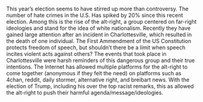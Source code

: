 This year’s election seems to have stirred up more than controversy. The number of hate crimes in the U.S. Has spiked by 20% since
this recent election. Among this is the rise of the alt-right, a group centered on far-right ideologies and stand for the idea of white 
nationalism. Recently they have gained large attention after an incident in Charlottesville, which resulted in the death of one individual.
The First Ammendment of the US Constitution protects freedom of speech, but shouldn’t there be a limit when speech incites
violent acts against others? The events that took place in Charlottesville were harsh reminders of this dangerous group and their 
true intentions. The Internet has allowed multiple platforms for the alt-right to come together (anonymous if they felt the need) on
platforms such as 4chan, reddit, daily stormer, alternative right, and breibart news. With the election of Trump, including his over the
top racist remarks, this as allowed the alt-right to push their harmful agenda/message/ideologies.
